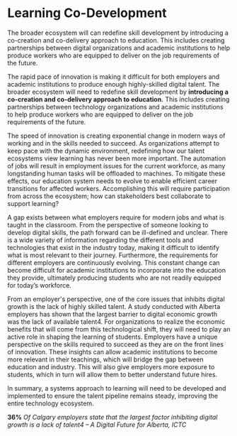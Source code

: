 # Learning Co-Development
The broader ecosystem will can redefine skill development by introducing a co-creation and co-delivery approach to education. This includes creating partnerships between digital organizations and academic institutions to help produce workers who are equipped to deliver on the job requirements of the future.

The rapid pace of innovation is making it difficult for both employers and academic institutions to produce enough highly-skilled digital talent. The broader ecosystem will need to redefine skill development by **introducing a co-creation and co-delivery approach to education.** This includes creating partnerships between technology organizations and academic institutions to help produce workers who are equipped to deliver on the job requirements of the future.

The speed of innovation is creating exponential change in modern ways of working and in the skills needed to succeed. As organizations attempt to keep pace with the dynamic environment, redefining how our talent ecosystems view learning has never been more important. The automation of jobs will result in employment issues for the current workforce, as many longstanding human tasks will be offloaded to machines. To mitigate these effects, our education system needs to evolve to enable efficient career transitions for affected workers. Accomplishing this will require participation from across the ecosystem; how can stakeholders best collaborate to support learning?

A gap exists between what employers require for modern jobs and what is taught in the classroom. From the perspective of someone looking to develop digital skills, the path forward can be ill-defined and unclear. There is a wide variety of information regarding the different tools and technologies that exist in the industry today, making it difficult to identify what is most relevant to their journey. Furthermore, the requirements for different employers are continuously evolving. This constant change can become difficult for academic institutions to incorporate into the education they provide, ultimately producing students who are not readily equipped for today’s workforce.

From an employer's perspective, one of the core issues that inhibits digital growth is the lack of highly skilled talent. A study conducted with Alberta employers has shown that the largest barrier to digital economic growth was the lack of available talent4. For organizations to realize the economic benefits that will come from this technological shift, they will need to play an active role in shaping the learning of students. Employers have a unique perspective on the skills required to succeed as they are on the front lines of innovation. These insights can allow academic institutions to become more relevant in their teachings, which will bridge the gap between education and industry. This will also give employers more exposure to students, which in turn will allow them to better understand future hires.

In summary, a systems approach to learning will need to be developed and implemented to ensure the talent pipeline remains steady, improving the entire technology ecosystem.

**36%** *Of Calgary employers state that the largest factor inhibiting digital growth is a lack of talent4	– A Digital Future for Alberta, ICTC*




